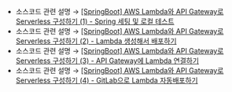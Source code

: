 * 소스코드 관련 설명 → <a href='https://jforj.tistory.com/328'>[SpringBoot] AWS Lambda와 API Gateway로 Serverless 구성하기 (1) - Spring 세팅 및 로컬 테스트</a>
* 소스코드 관련 설명 → <a href='https://jforj.tistory.com/329'>[SpringBoot] AWS Lambda와 API Gateway로 Serverless 구성하기 (2) - Lambda 생성해서 배포하기</a>
* 소스코드 관련 설명 → <a href='https://jforj.tistory.com/330'>[SpringBoot] AWS Lambda와 API Gateway로 Serverless 구성하기 (3) - API Gateway에 Lambda 연결하기</a>
* 소스코드 관련 설명 → <a href='https://jforj.tistory.com/331'>[SpringBoot] AWS Lambda와 API Gateway로 Serverless 구성하기 (4) - GitLab으로 Lambda 자동배포하기</a>